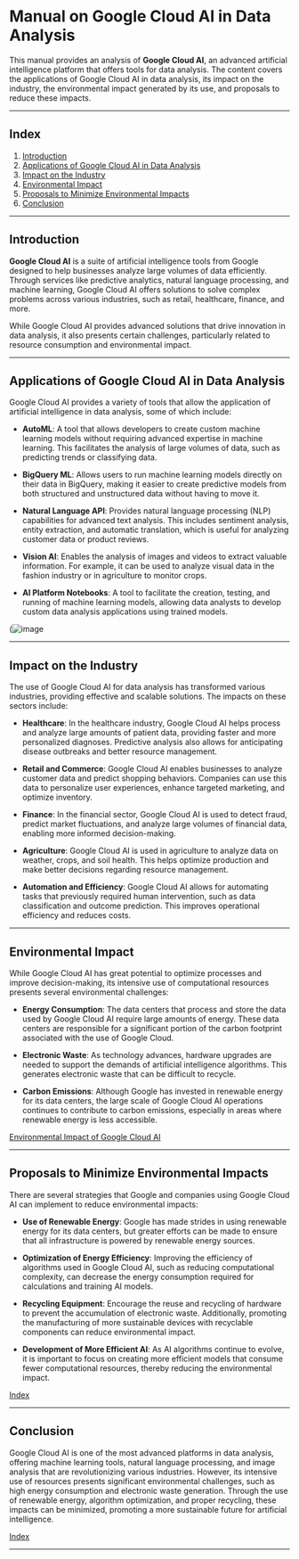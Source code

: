 # Manual on Google Cloud AI in Data Analysis

This manual provides an analysis of **Google Cloud AI**, an advanced artificial intelligence platform that offers tools for data analysis. The content covers the applications of Google Cloud AI in data analysis, its impact on the industry, the environmental impact generated by its use, and proposals to reduce these impacts.

---

## Index
1. [Introduction](#introduction)
2. [Applications of Google Cloud AI in Data Analysis](#applications-of-google-cloud-ai-in-data-analysis)
3. [Impact on the Industry](#impact-on-the-industry)
4. [Environmental Impact](#environmental-impact)
5. [Proposals to Minimize Environmental Impacts](#proposals-to-minimize-environmental-impacts)
6. [Conclusion](#conclusion)

---

## Introduction

**Google Cloud AI** is a suite of artificial intelligence tools from Google designed to help businesses analyze large volumes of data efficiently. Through services like predictive analytics, natural language processing, and machine learning, Google Cloud AI offers solutions to solve complex problems across various industries, such as retail, healthcare, finance, and more.

While Google Cloud AI provides advanced solutions that drive innovation in data analysis, it also presents certain challenges, particularly related to resource consumption and environmental impact.

---

## Applications of Google Cloud AI in Data Analysis

Google Cloud AI provides a variety of tools that allow the application of artificial intelligence in data analysis, some of which include:

- **AutoML**: A tool that allows developers to create custom machine learning models without requiring advanced expertise in machine learning. This facilitates the analysis of large volumes of data, such as predicting trends or classifying data.

- **BigQuery ML**: Allows users to run machine learning models directly on their data in BigQuery, making it easier to create predictive models from both structured and unstructured data without having to move it.

- **Natural Language API**: Provides natural language processing (NLP) capabilities for advanced text analysis. This includes sentiment analysis, entity extraction, and automatic translation, which is useful for analyzing customer data or product reviews.

- **Vision AI**: Enables the analysis of images and videos to extract valuable information. For example, it can be used to analyze visual data in the fashion industry or in agriculture to monitor crops.

- **AI Platform Notebooks**: A tool to facilitate the creation, testing, and running of machine learning models, allowing data analysts to develop custom data analysis applications using trained models.


(![image](https://github.com/user-attachments/assets/3c200f58-7781-4ece-8fe5-c175dd7b4a82)

---

## Impact on the Industry

The use of Google Cloud AI for data analysis has transformed various industries, providing effective and scalable solutions. The impacts on these sectors include:

- **Healthcare**: In the healthcare industry, Google Cloud AI helps process and analyze large amounts of patient data, providing faster and more personalized diagnoses. Predictive analysis also allows for anticipating disease outbreaks and better resource management.

- **Retail and Commerce**: Google Cloud AI enables businesses to analyze customer data and predict shopping behaviors. Companies can use this data to personalize user experiences, enhance targeted marketing, and optimize inventory.

- **Finance**: In the financial sector, Google Cloud AI is used to detect fraud, predict market fluctuations, and analyze large volumes of financial data, enabling more informed decision-making.

- **Agriculture**: Google Cloud AI is used in agriculture to analyze data on weather, crops, and soil health. This helps optimize production and make better decisions regarding resource management.

- **Automation and Efficiency**: Google Cloud AI allows for automating tasks that previously required human intervention, such as data classification and outcome prediction. This improves operational efficiency and reduces costs.

---

## Environmental Impact

While Google Cloud AI has great potential to optimize processes and improve decision-making, its intensive use of computational resources presents several environmental challenges:

- **Energy Consumption**: The data centers that process and store the data used by Google Cloud AI require large amounts of energy. These data centers are responsible for a significant portion of the carbon footprint associated with the use of Google Cloud.

- **Electronic Waste**: As technology advances, hardware upgrades are needed to support the demands of artificial intelligence algorithms. This generates electronic waste that can be difficult to recycle.

- **Carbon Emissions**: Although Google has invested in renewable energy for its data centers, the large scale of Google Cloud AI operations continues to contribute to carbon emissions, especially in areas where renewable energy is less accessible.


[Environmental Impact of Google Cloud AI](https://cloud.google.com/sustainability?hl=es)

---

## Proposals to Minimize Environmental Impacts

There are several strategies that Google and companies using Google Cloud AI can implement to reduce environmental impacts:

- **Use of Renewable Energy**: Google has made strides in using renewable energy for its data centers, but greater efforts can be made to ensure that all infrastructure is powered by renewable energy sources.

- **Optimization of Energy Efficiency**: Improving the efficiency of algorithms used in Google Cloud AI, such as reducing computational complexity, can decrease the energy consumption required for calculations and training AI models.

- **Recycling Equipment**: Encourage the reuse and recycling of hardware to prevent the accumulation of electronic waste. Additionally, promoting the manufacturing of more sustainable devices with recyclable components can reduce environmental impact.

- **Development of More Efficient AI**: As AI algorithms continue to evolve, it is important to focus on creating more efficient models that consume fewer computational resources, thereby reducing the environmental impact.
  
[Index](#Index)

---

## Conclusion

Google Cloud AI is one of the most advanced platforms in data analysis, offering machine learning tools, natural language processing, and image analysis that are revolutionizing various industries. However, its intensive use of resources presents significant environmental challenges, such as high energy consumption and electronic waste generation. Through the use of renewable energy, algorithm optimization, and proper recycling, these impacts can be minimized, promoting a more sustainable future for artificial intelligence.

[Index](#Index)

---


